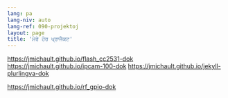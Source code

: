 ```yaml
---
lang: pa
lang-niv: auto
lang-ref: 090-projektoj
layout: page
title: 'ਮੇਰੇ ਹੋਰ ਪ੍ਰਾਜੈਕਟ'
---
```


<https://jmichault.github.io/flash_cc2531-dok>  
  <https://jmichault.github.io/ipcam-100-dok>   <https://jmichault.github.io/jekyll-plurlingva-dok>  
 
  <https://jmichault.github.io/rf_gpio-dok>   
